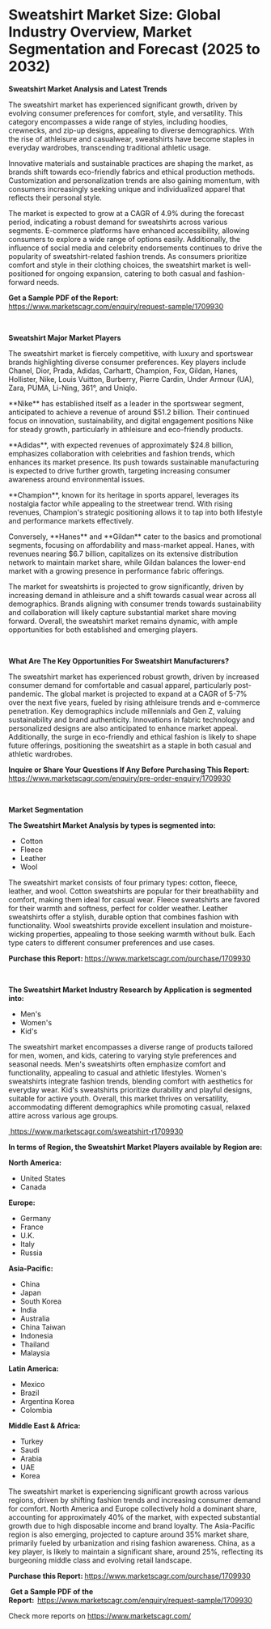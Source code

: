 <p><h1>Sweatshirt Market Size: Global Industry Overview, Market Segmentation and Forecast (2025 to 2032)</h1></p><p><strong>Sweatshirt Market Analysis and Latest Trends</strong></p>
<p><p>The sweatshirt market has experienced significant growth, driven by evolving consumer preferences for comfort, style, and versatility. This category encompasses a wide range of styles, including hoodies, crewnecks, and zip-up designs, appealing to diverse demographics. With the rise of athleisure and casualwear, sweatshirts have become staples in everyday wardrobes, transcending traditional athletic usage.</p><p>Innovative materials and sustainable practices are shaping the market, as brands shift towards eco-friendly fabrics and ethical production methods. Customization and personalization trends are also gaining momentum, with consumers increasingly seeking unique and individualized apparel that reflects their personal style.</p><p>The market is expected to grow at a CAGR of 4.9% during the forecast period, indicating a robust demand for sweatshirts across various segments. E-commerce platforms have enhanced accessibility, allowing consumers to explore a wide range of options easily. Additionally, the influence of social media and celebrity endorsements continues to drive the popularity of sweatshirt-related fashion trends. As consumers prioritize comfort and style in their clothing choices, the sweatshirt market is well-positioned for ongoing expansion, catering to both casual and fashion-forward needs.</p></p>
<p><strong>Get a Sample PDF of the Report:&nbsp;</strong> <a href="https://www.marketscagr.com/enquiry/request-sample/1709930?utm_campaign=1905&utm_medium=2&utm_source=Github&utm_content=ia&utm_term=07022025&utm_id=sweatshirt">https://www.marketscagr.com/enquiry/request-sample/1709930</a></p>
<p>&nbsp;</p>
<p><strong>Sweatshirt Major Market Players</strong></p>
<p><p>The sweatshirt market is fiercely competitive, with luxury and sportswear brands highlighting diverse consumer preferences. Key players include Chanel, Dior, Prada, Adidas, Carhartt, Champion, Fox, Gildan, Hanes, Hollister, Nike, Louis Vuitton, Burberry, Pierre Cardin, Under Armour (UA), Zara, PUMA, Li-Ning, 361°, and Uniqlo.</p><p>**Nike** has established itself as a leader in the sportswear segment, anticipated to achieve a revenue of around $51.2 billion. Their continued focus on innovation, sustainability, and digital engagement positions Nike for steady growth, particularly in athleisure and eco-friendly products.</p><p>**Adidas**, with expected revenues of approximately $24.8 billion, emphasizes collaboration with celebrities and fashion trends, which enhances its market presence. Its push towards sustainable manufacturing is expected to drive further growth, targeting increasing consumer awareness around environmental issues.</p><p>**Champion**, known for its heritage in sports apparel, leverages its nostalgia factor while appealing to the streetwear trend. With rising revenues, Champion's strategic positioning allows it to tap into both lifestyle and performance markets effectively.</p><p>Conversely, **Hanes** and **Gildan** cater to the basics and promotional segments, focusing on affordability and mass-market appeal. Hanes, with revenues nearing $6.7 billion, capitalizes on its extensive distribution network to maintain market share, while Gildan balances the lower-end market with a growing presence in performance fabric offerings.</p><p>The market for sweatshirts is projected to grow significantly, driven by increasing demand in athleisure and a shift towards casual wear across all demographics. Brands aligning with consumer trends towards sustainability and collaboration will likely capture substantial market share moving forward. Overall, the sweatshirt market remains dynamic, with ample opportunities for both established and emerging players.</p></p>
<p>&nbsp;</p>
<p><strong>What Are The Key Opportunities For Sweatshirt Manufacturers?</strong></p>
<p><p>The sweatshirt market has experienced robust growth, driven by increased consumer demand for comfortable and casual apparel, particularly post-pandemic. The global market is projected to expand at a CAGR of 5-7% over the next five years, fueled by rising athleisure trends and e-commerce penetration. Key demographics include millennials and Gen Z, valuing sustainability and brand authenticity. Innovations in fabric technology and personalized designs are also anticipated to enhance market appeal. Additionally, the surge in eco-friendly and ethical fashion is likely to shape future offerings, positioning the sweatshirt as a staple in both casual and athletic wardrobes.</p></p>
<p><strong>Inquire or Share Your Questions If Any Before Purchasing This Report:</strong> <a href="https://www.marketscagr.com/enquiry/pre-order-enquiry/1709930?utm_campaign=1905&utm_medium=2&utm_source=Github&utm_content=ia&utm_term=07022025&utm_id=sweatshirt">https://www.marketscagr.com/enquiry/pre-order-enquiry/1709930</a></p>
<p>&nbsp;</p>
<p><strong>Market Segmentation</strong></p>
<p><strong>The Sweatshirt Market Analysis by types is segmented into:</strong></p>
<p><ul><li>Cotton</li><li>Fleece</li><li>Leather</li><li>Wool</li></ul></p>
<p><p>The sweatshirt market consists of four primary types: cotton, fleece, leather, and wool. Cotton sweatshirts are popular for their breathability and comfort, making them ideal for casual wear. Fleece sweatshirts are favored for their warmth and softness, perfect for colder weather. Leather sweatshirts offer a stylish, durable option that combines fashion with functionality. Wool sweatshirts provide excellent insulation and moisture-wicking properties, appealing to those seeking warmth without bulk. Each type caters to different consumer preferences and use cases.</p></p>
<p><strong>Purchase this Report:&nbsp;</strong><a href="https://www.marketscagr.com/purchase/1709930?utm_campaign=1905&utm_medium=2&utm_source=Github&utm_content=ia&utm_term=07022025&utm_id=sweatshirt">https://www.marketscagr.com/purchase/1709930</a></p>
<p>&nbsp;</p>
<p><strong>The Sweatshirt Market Industry Research by Application is segmented into:</strong></p>
<p><ul><li>Men's</li><li>Women's</li><li>Kid's</li></ul></p>
<p><p>The sweatshirt market encompasses a diverse range of products tailored for men, women, and kids, catering to varying style preferences and seasonal needs. Men's sweatshirts often emphasize comfort and functionality, appealing to casual and athletic lifestyles. Women's sweatshirts integrate fashion trends, blending comfort with aesthetics for everyday wear. Kid's sweatshirts prioritize durability and playful designs, suitable for active youth. Overall, this market thrives on versatility, accommodating different demographics while promoting casual, relaxed attire across various age groups.</p></p>
<p><a href="https://www.marketscagr.com/sweatshirt-r1709930?utm_campaign=1905&utm_medium=2&utm_source=Github&utm_content=ia&utm_term=07022025&utm_id=sweatshirt">&nbsp;https://www.marketscagr.com/sweatshirt-r1709930</a></p>
<p><strong>In terms of Region, the Sweatshirt Market Players available by Region are:</strong></p>
<p>
    <p> <strong> North America: </strong>
        <ul>
            <li>United States</li>
            <li>Canada</li>
        </ul>
        </p> 
    <p> <strong> Europe: </strong>
        <ul>
            <li>Germany</li>
            <li>France</li>
            <li>U.K.</li>
            <li>Italy</li>
            <li>Russia</li>
        </ul>
        </p> 
    <p> <strong> Asia-Pacific: </strong>
        <ul>
            <li>China</li>
            <li>Japan</li>
            <li>South Korea</li>
            <li>India</li>
            <li>Australia</li>
            <li>China Taiwan</li>
            <li>Indonesia</li>
            <li>Thailand</li>
            <li>Malaysia</li>
        </ul>
        </p> 
    <p> <strong> Latin America: </strong>
        <ul>
            <li>Mexico</li>
            <li>Brazil</li>
            <li>Argentina Korea</li>
            <li>Colombia</li>
        </ul>
        </p> 
    <p> <strong> Middle East & Africa: </strong>
        <ul>
            <li>Turkey</li>
            <li>Saudi</li>
            <li>Arabia</li>
            <li>UAE</li>
            <li>Korea</li>
        </ul>
    </p>
    </p>
<p><p>The sweatshirt market is experiencing significant growth across various regions, driven by shifting fashion trends and increasing consumer demand for comfort. North America and Europe collectively hold a dominant share, accounting for approximately 40% of the market, with expected substantial growth due to high disposable income and brand loyalty. The Asia-Pacific region is also emerging, projected to capture around 35% market share, primarily fueled by urbanization and rising fashion awareness. China, as a key player, is likely to maintain a significant share, around 25%, reflecting its burgeoning middle class and evolving retail landscape.</p></p>
<p><strong>Purchase this Report: </strong><a href="https://www.marketscagr.com/purchase/1709930?utm_campaign=1905&utm_medium=2&utm_source=Github&utm_content=ia&utm_term=07022025&utm_id=sweatshirt">https://www.marketscagr.com/purchase/1709930</a></p>
<p>&nbsp;<strong>Get a Sample PDF of the Report:&nbsp;&nbsp;</strong><a href="https://www.marketscagr.com/enquiry/request-sample/1709930?utm_campaign=1905&utm_medium=2&utm_source=Github&utm_content=ia&utm_term=07022025&utm_id=sweatshirt">https://www.marketscagr.com/enquiry/request-sample/1709930</a></p>
<p><strong></strong></p>
<p>Check more reports on <a href="https://www.marketscagr.com/?utm_campaign=1905&utm_medium=2&utm_source=Github&utm_content=ia&utm_term=07022025&utm_id=sweatshirt">https://www.marketscagr.com/</a></p>